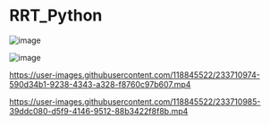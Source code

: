 # RRT_Python

![image](https://user-images.githubusercontent.com/118845522/236036389-df9aac8e-2e85-4a0e-8957-5f0cdf35bff5.png)


![image](https://user-images.githubusercontent.com/118845522/233624951-647f17ec-ba6a-4413-a9de-0f4091073637.png)


https://user-images.githubusercontent.com/118845522/233710974-590d34b1-9238-4343-a328-f8760c97b607.mp4



https://user-images.githubusercontent.com/118845522/233710985-39ddc080-d5f9-4146-9512-88b3422f8f8b.mp4


